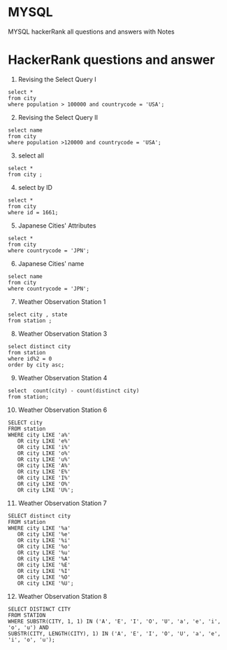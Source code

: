 # MYSQL
MYSQL hackerRank all questions and answers with Notes


# HackerRank questions and answer

 1. Revising the Select Query I
```
select * 
from city 
where population > 100000 and countrycode = 'USA';
```
2. Revising the Select Query II
```
select name 
from city
where population >120000 and countrycode = 'USA';
```
3. select all
```
select * 
from city ;
```
4. select by ID
```
select *
from city 
where id = 1661;
```
5. Japanese Cities' Attributes
```
select * 
from city 
where countrycode = 'JPN';
```
6. Japanese Cities' name
```
select name 
from city 
where countrycode = 'JPN';
```
7. Weather Observation Station 1
```
select city , state 
from station ;
```
8. Weather Observation Station 3
```
select distinct city 
from station 
where id%2 = 0 
order by city asc;

```
9.  Weather Observation Station 4
```
select  count(city) - count(distinct city) 
from station;
```
10. Weather Observation Station 6
```
SELECT city
FROM station
WHERE city LIKE 'a%' 
   OR city LIKE 'e%' 
   OR city LIKE 'i%' 
   OR city LIKE 'o%' 
   OR city LIKE 'u%' 
   OR city LIKE 'A%' 
   OR city LIKE 'E%' 
   OR city LIKE 'I%' 
   OR city LIKE 'O%' 
   OR city LIKE 'U%';
```
11.  Weather Observation Station 7
```
SELECT distinct city
FROM station
WHERE city LIKE '%a' 
   OR city LIKE '%e' 
   OR city LIKE '%i' 
   OR city LIKE '%o' 
   OR city LIKE '%u' 
   OR city LIKE '%A' 
   OR city LIKE '%E' 
   OR city LIKE '%I' 
   OR city LIKE '%O' 
   OR city LIKE '%U';
```
12.  Weather Observation Station 8 
```
SELECT DISTINCT CITY 
FROM STATION 
WHERE SUBSTR(CITY, 1, 1) IN ('A', 'E', 'I', 'O', 'U', 'a', 'e', 'i', 'o', 'u') AND 
SUBSTR(CITY, LENGTH(CITY), 1) IN ('A', 'E', 'I', 'O', 'U', 'a', 'e', 'i', 'o', 'u');
```
